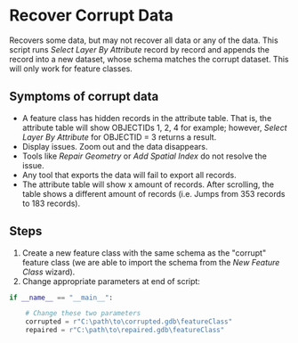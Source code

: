 Recover Corrupt Data
=========================

Recovers some data, but may not recover all data or any of the data. This script runs *Select Layer By Attribute* record by record and appends the record into a new dataset, whose schema matches the corrupt dataset. This will only work for feature classes.  

## Symptoms of corrupt data

- A feature class has hidden records in the attribute table. That is, the attribute table will show OBJECTIDs 1, 2, 4 for example; however, *Select Layer By Attribute* for OBJECTID = 3 returns a result.
- Display issues. Zoom out and the data disappears.
- Tools like *Repair Geometry* or *Add Spatial Index* do not resolve the issue.
- Any tool that exports the data will fail to export all records.
- The attribute table will show x amount of records. After scrolling, the table shows a different amount of records (i.e. Jumps from 353 records to 183 records).

## Steps
1. Create a new feature class with the same schema as the "corrupt" feature class (we are able to import the schema from the *New Feature Class* wizard).
2. Change appropriate parameters at end of script:
```python
if __name__ == "__main__":

    # Change these two parameters
    corrupted = r"C:\path\to\corrupted.gdb\featureClass"
    repaired = r"C:\path\to\repaired.gdb\featureClass"
```
